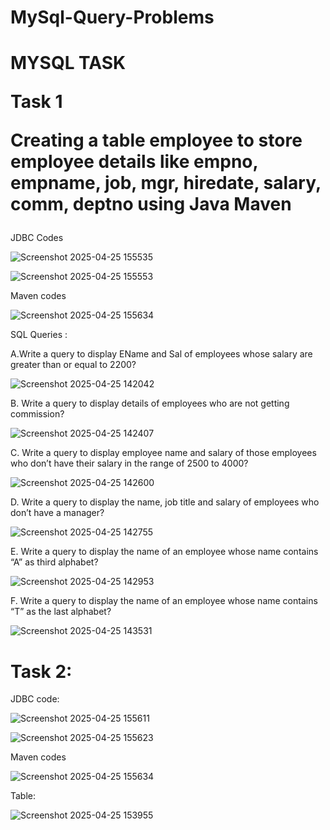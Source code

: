 # MySql-Query-Problems

<h1>MYSQL TASK

Task 1

Creating a table employee to store employee details like empno, empname, job, mgr, hiredate, salary, comm, deptno using Java Maven
</h1>

<p>JDBC Codes</p>

![Screenshot 2025-04-25 155535](https://github.com/user-attachments/assets/c89bec3f-8e60-4fed-a457-0bd88e447970)

![Screenshot 2025-04-25 155553](https://github.com/user-attachments/assets/2c987754-1be3-422f-a74d-bb4c25fae1eb)

<p>Maven codes</p>

![Screenshot 2025-04-25 155634](https://github.com/user-attachments/assets/4d5ad2a7-99a4-4840-a969-a8eea6d9d2d1)

<p>SQL Queries :</p>

<p>A.Write a query to display EName and Sal of employees whose salary are greater than or equal to 2200?</p>

![Screenshot 2025-04-25 142042](https://github.com/user-attachments/assets/87aa5925-cbc2-4f39-a5d1-43ac69d60b55)

<p>B. Write a query to display details of employees who are not getting commission?</p>

![Screenshot 2025-04-25 142407](https://github.com/user-attachments/assets/abc26c38-57a5-4d08-b057-cc4b20dc3bee)

<p>C. Write a query to display employee name and salary of those employees who don’t have their salary in the range of 2500 to 4000?</p>

![Screenshot 2025-04-25 142600](https://github.com/user-attachments/assets/47d71fe9-93fc-4836-b52b-5a6d672723e9)

<p>D. Write a query to display the name, job title and salary of employees who don’t have a manager?</p>

![Screenshot 2025-04-25 142755](https://github.com/user-attachments/assets/306d9036-0a63-440a-91e4-0b224e428be3)

<p>E. Write a query to display the name of an employee whose name contains “A” as third alphabet?</p>

![Screenshot 2025-04-25 142953](https://github.com/user-attachments/assets/354dd23f-d951-48b5-9b79-bff479f8728b)

<p>F. Write a query to display the name of an employee whose name contains “T” as the last alphabet?</p>

![Screenshot 2025-04-25 143531](https://github.com/user-attachments/assets/d7861c8f-4d85-439f-89f4-408102054025)

<h1>Task 2:</h1>

JDBC code:

![Screenshot 2025-04-25 155611](https://github.com/user-attachments/assets/e07811e6-54bc-4bd3-9aad-60f4f8e6515f)

![Screenshot 2025-04-25 155623](https://github.com/user-attachments/assets/1b444e53-91b3-4498-b38e-b6b24e39a2d2)

<p>Maven codes</p>

![Screenshot 2025-04-25 155634](https://github.com/user-attachments/assets/4d5ad2a7-99a4-4840-a969-a8eea6d9d2d1)

<p>Table:</p>

![Screenshot 2025-04-25 153955](https://github.com/user-attachments/assets/e2b07e72-598c-4beb-b0bf-beb5c983b3d0)




















